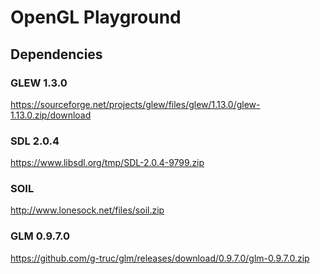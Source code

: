 # OpenGL Playground

## Dependencies
### GLEW 1.3.0
https://sourceforge.net/projects/glew/files/glew/1.13.0/glew-1.13.0.zip/download
### SDL 2.0.4
https://www.libsdl.org/tmp/SDL-2.0.4-9799.zip
### SOIL
http://www.lonesock.net/files/soil.zip
### GLM 0.9.7.0
https://github.com/g-truc/glm/releases/download/0.9.7.0/glm-0.9.7.0.zip
